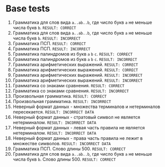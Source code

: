 # Base tests

1. Грамматика для слов вида `a..ab..b`, где число букв `a` не меньше числа букв `b`. `RESULT: CORRECT`
2. Грамматика для слов вида `a..ab..b`, где число букв `a` не меньше числа букв `b`. `RESULT: INCORRECT`
3. Грамматика ПСП. `RESULT: CORRECT`
4. Грамматика ПСП. `RESULT: INCORRECT`
5. Грамматика палиндромов из букв `a` `b` `c`. `RESULT: CORRECT`
6. Грамматика палиндромов из букв `a` `b` `c`. `RESULT: INCORRECT`
7. Грамматика арифметических выражений. `RESULT: CORRECT`
8. Грамматика арифметических выражений. `RESULT: CORRECT`
9. Грамматика арифметических выражений. `RESULT: INCORRECT`
10. Грамматика арифметических выражений. `RESULT: INCORRECT`
11. Грамматика со знаками сравнения. `RESULT: CORRECT`
12. Грамматика со знаками сравнения. `RESULT: INCORRECT`
13. Произвольная грамматика. `RESULT: CORRECT`
14. Произвольная грамматика. `RESULT: INCORRECT`
15. Неверный формат данных - множества терминалов и нетерминалов пересекается. `RESULT: INCORRECT DATA`
16. Неверный формат данных - стратовый символ не является нетерминалом. `RESULT: INCORRECT DATA`
17. Неверный формат данных - левая часть правила не является нетерминалом. `RESULT: INCORRECT DATA`
18. Неверный формат данных - права часть правила не лежит в множестве символов. `RESULT: INCORRECT DATA`
19. Грамматика ПСП. Слово длины 500. `RESULT: CORRECT`
20. Грамматика для слов вида `a..ab..b`, где число букв `a` не меньше числа букв `b`. Слово длины 500. `RESULT: CORRECT`